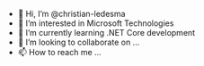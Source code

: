 - 👋 Hi, I’m @christian-ledesma
- 👀 I’m interested in Microsoft Technologies
- 🌱 I’m currently learning .NET Core development
- 💞️ I’m looking to collaborate on ...
- 📫 How to reach me ...

<!---
christian-ledesma/christian-ledesma is a ✨ special ✨ repository because its `README.md` (this file) appears on your GitHub profile.
You can click the Preview link to take a look at your changes.
--->
